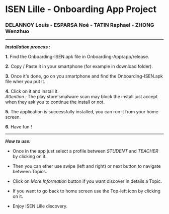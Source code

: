 # ISEN Lille - Onboarding App Project

### DELANNOY Louis - ESPARSA Noé  - TATIN Raphael - ZHONG Wenzhuo
******
__*Installation process :*__

**1.** Find the Onboarding-ISEN.apk file in Onboarding-App/app/release.  
  
**2.** Copy / Paste it in your smartphone (for example in download folder).  
  
**3.** Once it's done, go on you smartphone and find the Onboarding-ISEN.apk file wher you put it.  
  
**4.** Click on it and install it.  
   *Attention :* The play store'smalware scan may block the install just accept when they ask you to continue the install or not.  
     
**5.** The application is successfully installed, you can run it from your home screen.  
  
**6.** Have fun !  

******
__*How to use:*__  

* Once in the app just select a profile between *STUDENT* and *TEACHER* by clicking on it. 
  
* Then you can ether use swipe (left and right) or next button to navigate between Topics.
  
* Click on *More Information* button if you want discover in details a Topic.  
  
* If you want to go back to home screen use the Top-left icon by clicking on it.  
  
* Enjoy ISEN Lille discovery.

